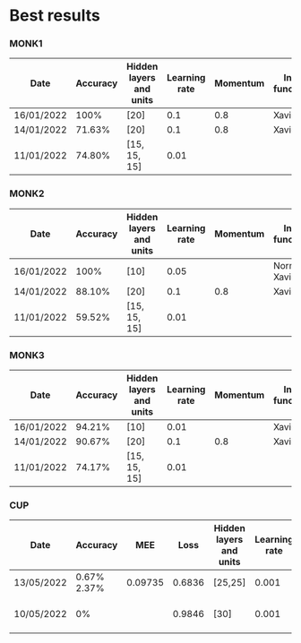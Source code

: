 # Best results
### MONK1
|Date|Accuracy|Hidden layers and units|Learning rate|Momentum|Init. function|Activ. function|Notes|
|---|---|---|---|---|---|---|---|
|16/01/2022|100%|[20]|0.1|0.8|Xavier|Sigmoid| |
|14/01/2022|71.63%|[20]|0.1|0.8|Xavier|Sigmoid| |
|11/01/2022|74.80%|[15, 15, 15]|0.01| | | | | |

### MONK2
|Date|Accuracy|Hidden layers and units|Learning rate|Momentum|Init. function|Activ. function|Notes|
|---|---|---|---|---|---|---|---|
|16/01/2022|100%|[10]|0.05| |Norm. Xavier|Sigmoid| |
|14/01/2022|88.10%|[20]|0.1|0.8|Xavier| | | |
|11/01/2022|59.52%|[15, 15, 15]|0.01| | | | | |

### MONK3
|Date|Accuracy|Hidden layers and units|Learning rate|Momentum|Init. function|Activ. function|Notes|
|---|---|---|---|---|---|---|---|
|16/01/2022|94.21%|[10]|0.01| |Xavier|Sigmoid| |
|14/01/2022|90.67%|[20]|0.1|0.8|Xavier| | | |
|11/01/2022|74.17%|[15, 15, 15]|0.01| | | | | |

### CUP
|Date|Accuracy|MEE|Loss|Hidden layers and units|Learning rate|Momentum|Init. function|Activ. function|Notes|
|---|---|---|---|---|---|---|---|---|---|
|13/05/2022|0.67% 2.37%|0.09735|0.6836|[25,25]|0.001| |Norm. Xavier|Tanh| |
|10/05/2022|0%| |0.9846|[30]|0.001|0.85|He|Tanh|Quick baseline test|
